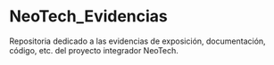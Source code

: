 # NeoTech_Evidencias
Repositoria dedicado a las evidencias de exposición, documentación, código, etc. del proyecto integrador NeoTech.
